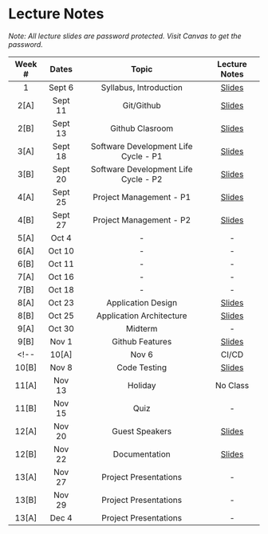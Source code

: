 # Lecture Notes

_Note: All lecture slides are password protected. Visit Canvas to get the password._

| **Week #** | **Dates** |              **Topic**               |                                                                                                                                                                          **Lecture Notes**                                                                                                                                                                          |
| :--------: | :-------: | :----------------------------------: | :-----------------------------------------------------------------------------------------------------------------------------------------------------------------------------------------------------------------------------------------------------------------------------------------------------------------------------------------------------------------: |
|     1      |  Sept 6   |        Syllabus, Introduction        | [Slides](https://jstrieb.github.io/link-lock/#eyJ2IjoiMC4wLjEiLCJlIjoiTW1sMzlCaW03R2dlK1pMd3FuK3g5OCszMUs5cWFKcytMenpTZ3N6MDFTcHNiVTJFRG9XQmJqeURUWUdjTVUzMVY5dVhuSmt5c0djbjhFdVdRellQWHJFUFVTTzFsSXh0T2FrNU42UEQ4SG43S2hLMmJtdVdQMnplVnlIV3JqZEVPTVh3S0JDalNNOHFhV2ZBVjNvdk1WcVE5QVU9IiwicyI6IkVuM0Rqc0NVTjJ5RVhWeDRXOGxYU1E9PSIsImkiOiJuaWxwVFBwUnYrZDRvbFl2In0=) |
|    2[A]    |  Sept 11  |              Git/Github              | [Slides](https://jstrieb.github.io/link-lock/#eyJ2IjoiMC4wLjEiLCJlIjoiUzN4Y2RIRFA1NEdCN040aWFNc1N0ZE91aE5hMHRTVjFBSU1HL2FpUFRJblgvU2N3Z2hadTVNOGJ3aitqbjljSGtGVVhPOEkrUDZ6RnlWU01wT1RBT2NjTWljcjkwLytwb1Nzb0ErUnFQZlJ0YWowVFdnR2gvMUk5TFFMUUpLVFFZRERaekgybTQyV2ltZ05acW1NYnpZaDZjck09IiwicyI6Im5McFR6Zk5WbjY0dzlBcHptU1JGbGc9PSIsImkiOiJxUVhhaDZZTGJLY1dKRHRGIn0=) |
|    2[B]    |  Sept 13  |           Github Clasroom            | [Slides](https://jstrieb.github.io/link-lock/#eyJ2IjoiMC4wLjEiLCJlIjoiUzdReVpoV2FuNi9ZdGxmMTJMeUVKUkFyZUxLN1d0RWVyelI0RUR5eSsyZ2pvWjRDcTZsOEJSZWRzR1B6L1hVcXBHbHJnRzBrczJPcWVqQ0lZRThVK1JiMklCdy9HNFRmdWk0cHlkeHhyUlJtTGV6Ym1xOWcwVFpLK1cxNW9iUy82aUF0aU1TVG95UkhyOHdFMnh6ajhuQVNlUk09IiwicyI6IkVMdklreDdzUkswMVMyQ251NTdxOGc9PSIsImkiOiIrK2xRM2h5SUJTSkIxcVJPIn0=) |
|    3[A]    |  Sept 18  | Software Development Life Cycle - P1 | [Slides](https://jstrieb.github.io/link-lock/#eyJ2IjoiMC4wLjEiLCJlIjoiKzkzVmR5KzZyZUpPWmg5Y2ZYcmlRTVBxSHE2M3YyR2NWQTQ2bDNSZEovSVNzcmVWSTZ3bGw5UXRxdXVnSzFuT2phS29oQWRxck9OcWYwdWtaZnVBS3lCS3FsNkZndmZseFcyUEh0Y0FxT0ZQQmdxNHBvM2JnakEvVW1FZnpHQllyRVZiK0thSExWamFkWDhSKzVzTExLb2pCZG89IiwicyI6Ikh1SFBtVGl5dkVoSmFZdmRRdTFLSXc9PSIsImkiOiJHaDNKbXRIa3FLbmtsbnVZIn0=) |
|    3[B]    |  Sept 20  | Software Development Life Cycle - P2 | [Slides](https://jstrieb.github.io/link-lock/#eyJ2IjoiMC4wLjEiLCJlIjoibXpwaWF4bHJrWmJnQ1BZNWZsV1I4MTVuQm9FWEdrakE2ZGl4UHI3RTNZOU4xTVRxbWlwaTlKbkE4NGpsSm44VmhVYjVYYW1VdmlQMHp1T25RcktRcXQxUERVbjBvcSt1MXlEbDRLV2RZNlFBMTR4WjFqeGhsL0ZFSjFGTHpQbUpacURRc1FBV2dWdmZ3Y3h0SnlRL1lsYldoZTQ9IiwicyI6InJBVy9BR0tLbVRwSWlPWm83OWhHN3c9PSIsImkiOiJiSUFNaWtQRklzZU9nazhPIn0=) |
|    4[A]    |  Sept 25  |       Project Management - P1        | [Slides](https://jstrieb.github.io/link-lock/#eyJ2IjoiMC4wLjEiLCJlIjoiVklnamZHNC9XS3lrenJnbXV6TXBPOS9HblpzQVgreHBBdUJiR2w2VGt3UkFuOCsxbHQ2TmpWWTBaT24yRnZNN29SSlAra1RJUE9DMm1HYkVQVWdzRFN1eGNFMlUwSytKSkpWZXgyam5lTXErbUg4Ym94b25WUmpadlVyTFJVVDRLOWJla21KYTdwb0tWRkEvU1lTVlkzMVdGRlk9IiwicyI6InpzK1ZZVEg3T2xoV1F1a1E0MzAyWXc9PSIsImkiOiJXTkVmVG14VndCbEljQmgzIn0=) |
|    4[B]    |  Sept 27  |       Project Management - P2        | [Slides](https://jstrieb.github.io/link-lock/#eyJ2IjoiMC4wLjEiLCJlIjoiWGNOaXlMZzluem9xYTBvMzJ5WVN4T2s0UE9UTkJJWklBWXhFUXFxNWhDUS9QRVE2YU1FeWJKblVLeFlqU3BpTldGVFI0UENaYzhmVHJ6MC9Md2RGRlcvZEFKa0Jjd3lSWFBPekNDVTdJQmYraitiTVQwQktYUnBudlJtYXR2c200eDlCOW9LeTZGNUtUR3Y1VmY1aUt1Nk9wSDg9IiwicyI6IktsRWU1V2dkN2pqSW9BcDFISkhqaGc9PSIsImkiOiJWQ1dkdmFiUUNxajNTQnBhIn0=) |
|    5[A]    |  Oct 4   |       -        | - |
|    6[A]    |  Oct 10  |       -        | - |
|    6[B]    |  Oct 11  |       -        | - |
|    7[A]    |  Oct 16  |       -        | - |
|    7[B]    |  Oct 18  |       -        | - |
|    8[A]    |  Oct 23  |       Application Design        | [Slides](https://jstrieb.github.io/link-lock/#eyJ2IjoiMC4wLjEiLCJlIjoiUjcways3anZZem0rcXRlQlNScWJlaEZiVHMwSE10VXlyL0k0VmVtOEFNeHp3cnNac0hlbi82Q2pQNW5qQnJQNTltVWNvb1J5cDlxRDdyMjg4dmZpc0tjOU5kYURlM0pJMEdTYUIzTHhMWGdLS211OTRXVE5vZjh2eHlxS0Yxb0ZBMlZkNHFsTE9jYy93N1k4RkRHaFJmcDFMYW89IiwicyI6Ii82bTJQa3dINHl3RE15czJnK3k3Rnc9PSIsImkiOiJGdjRINVpsR0wwVjhxQ1lHIn0=) |
|    8[B]    |  Oct 25  |       Application Architecture        | [Slides](https://jstrieb.github.io/link-lock/#eyJ2IjoiMC4wLjEiLCJlIjoiaWZ5TXVjc1FYZUhzbDFCUG1WS2o3cGJPenZWNVFOa3J1NHZKUS81Y3hzZ0xsb1lzVjJIN1NkUXhoanVVbWZTSEJhL3NIRG9qSjdpOHI2d3p6by94UTZNOTN4Z1FIM3dSajYzdklQTEEyRnVEVklGd3ZPQnRPc28yNXB5bko5MHZ0Q0pCOEcvRzlvaXFTd3NSZFkvTlVyTHp0T289IiwicyI6Ik5pK0I4K3JRRXN4VVpaT3JES2VIaFE9PSIsImkiOiJDVkd1b2w1TnZsMWZmZmhqIn0=) |
|    9[A]    |  Oct 30  |       Midterm        | - |
|    9[B]    |  Nov 1  |       Github Features | [Slides](https://jstrieb.github.io/link-lock/#eyJ2IjoiMC4wLjEiLCJlIjoiei9paXBiQkJscVNLcDBhVjF3bjFWZzlvOUJKZC9rUUd2Q3FZMnhLNmJCSGhqUkZOeXBmWGZWcFZpdE9FNDFha1MrQzRCMGhyaDJiQ2c5Y3lnTEViclk0cW01ZVk0ZVhjM1JyWGxIQWJGNXdaM24rSmVmdWQ0a2NJbjNGYjllc0MwM3RJOWNHbURvNHVkUU9jZUYybUVUN29JcU09IiwicyI6IlFoYXpSZVBSdTVzK2hEOGpLK0lIYkE9PSIsImkiOiJOUUF1TmVTTlhMc21VSVduIn0=) |
<!-- |    10[A]    |  Nov 6  |       CI/CD          | [Slides](https://jstrieb.github.io/link-lock/#eyJ2IjoiMC4wLjEiLCJlIjoiZ3RreGpnUGNaZFVkTmJOSEt4YldMdk9rTzVZbzJzdElJbFlnVWt1TEhhTE5sN3dUVndHNngrbjM1UWplQWdEL2tMd3JWblBOUVRVb3orMFJqNm1ubThlNVM2d0R4dWl2WlNZNHBxNVg2bXNLYk91M3dUYlF3VkVBRjNYdHpmMWM1TkJUMVJ5aTdwN2l4WE40OEZIMUVKWUw1OGc9IiwicyI6Ikg1ejE4akQydWJFK2VhdjVSUFNOdFE9PSIsImkiOiJ0alRCZ0ozcFJ4eXBpZ2xlIn0=) |
|    10[B]    |  Nov 8  |       Code Testing   | [Slides](https://jstrieb.github.io/link-lock/#eyJ2IjoiMC4wLjEiLCJlIjoiZ3RreGpnUGNaZFVkTmJOSEt4YldMdk9rTzVZbzJzdElJbFlnVWt1TEhhTE5sN3dUVndHNngrbjM1UWplQWdEL2tMd3JWblBOUVRVb3orMFJqNm1ubThlNVM2d0R4dWl2WlNZNHBxNVg2bXNLYk91M3dUYlF3VkVBRjNYdHpmMWM1TkJUMVJ5aTdwN2l4WE40OEZIMUVKWUw1OGc9IiwicyI6Ikg1ejE4akQydWJFK2VhdjVSUFNOdFE9PSIsImkiOiJ0alRCZ0ozcFJ4eXBpZ2xlIn0=) |
|    11[A]    |  Nov 13  |       Holiday       | No Class |
|    11[B]    |  Nov 15  |       Quiz          | - |
|    12[A]    |  Nov 20  |  Guest Speakers     | [Slides](https://jstrieb.github.io/link-lock/#eyJ2IjoiMC4wLjEiLCJlIjoiczlSS3NrS2pDRDhDN2lZY3I3Y2VYQ3hudEEyTTl5Rm9RRnZPT2IveXJmVmhFSEN0Q2M5Y1ZCUlFXTmJyckR1Y0Y0Z1NuUy80ZlVVK29aaTgzTE9WczZDUytWVi9rRksyeEdEcE0veVQ5T1VPSjExK3RsOWZ1em1abjUwU1A4Y3hIQ0RGNVdwZzZodzVEcDZ2VjFybnp2NGl6V3c9IiwicyI6InFndzlLNXFCTTFqYk80YnhoNDJPVHc9PSIsImkiOiJCeXFvZy9hZWgzaWc0eThCIn0=) |
|    12[B]    |  Nov 22  |       Documentation | [Slides](https://jstrieb.github.io/link-lock/#eyJ2IjoiMC4wLjEiLCJlIjoidzNhZXdkUEQ2T0xYSlV5VXh4UW5Qb0lCbXZiY2xqQnBJbXA1aCtXR0FxWXdSZ1dKM2JSZk9RWGNGZU9TL3Z4QUFNTEpTZ1owbVliWGJuekNrT0gzZ0VEV3gzMngyT0JZOTlmZnJvS3VFRzdic3hOWTR6MmRnLzdVR2ZNMnZQV21hS2pvU3dyaE9uQ0lOUGNneEVkS1NsdUtBL1U9IiwicyI6IjB1UFdxYVE0TDRsUnZONkZXMTZVNGc9PSIsImkiOiJnUFA4RW5nMlJNY2U4NmNFIn0=) |
|    13[A]    |  Nov 27  | Project Presentations  | - |
|    13[B]    |  Nov 29  | Project Presentations  | - |
|    13[A]    |  Dec 4   | Project Presentations  | - | -->